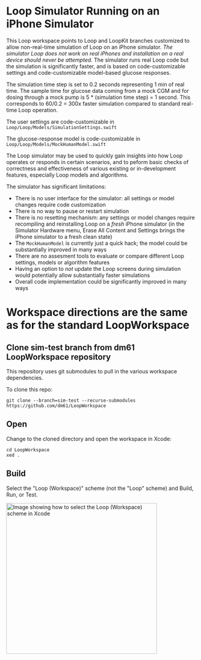 # Loop Simulator Running on an iPhone Simulator

This Loop workspace points to Loop and LoopKit branches customized to allow non-real-time simulation of Loop on an iPhone simulator. *The simulator Loop does not work on real iPhones and installation on a real device should never be attempted.* The simulator runs real Loop code but the simulation is significantly faster, and is based on code-customizable settings and code-customizable model-based glucose responses.

The simulation time step is set to 0.2 seconds representing 1 min of real time. The sample time for glucose data coming from a mock CGM and for dosing through a mock pump is 5 * (simulation time step) = 1 second. This corresponds to 60/0.2 = 300x faster simulation compared to standard real-time Loop operation. 

The user settings are code-customizable in `Loop/Loop/Models/SimulationSettings.swift`

The glucose-response model is code-customizable in `Loop/Loop/Models/MockHumanModel.swift`

The Loop simulator may be used to quickly gain insights into how Loop operates or responds in certain scenarios, and to peform basic checks of correctness and effectiveness of various existing or in-development features, especially Loop models and algorithms. 

The simulator has significant limitations:   
* There is no user interface for the simulator: all settings or model changes require code customization
* There is no way to pause or restart simulation
* There is no resetting mechanism: any settings or model changes require recompiling and reinstalling Loop on a *fresh* iPhone simulator (in the Simulator Hardware menu, Erase All Content and Settings brings the iPhone simulator to a fresh clean state)
* The `MockHumanModel` is currently just a quick hack; the model could be substantially improved in many ways
* There are no assesment tools to evaluate or compare different Loop settings, models or algorithm features
* Having an option to *not* update the Loop screens during simulation would potentially allow substantially faster simulations
* Overall code implementation could be significantly improved in many ways

# Workspace directions are the same as for the standard LoopWorkspace 

## Clone sim-test branch from dm61 LoopWorkspace repository

This repository uses git submodules to pull in the various workspace dependencies.

To clone this repo:

```
git clone --branch=sim-test --recurse-submodules https://github.com/dm61/LoopWorkspace
```

## Open

Change to the cloned directory and open the workspace in Xcode:

```
cd LoopWorkspace
xed .
```

## Build

Select the "Loop (Workspace)" scheme (not the "Loop" scheme) and Build, Run, or Test.

<a href="/docs/scheme-selection.png"><img src="/docs/scheme-selection.png?raw=true" alt="Image showing how to select the Loop (Workspace) scheme in Xcode" width="400"></a>

